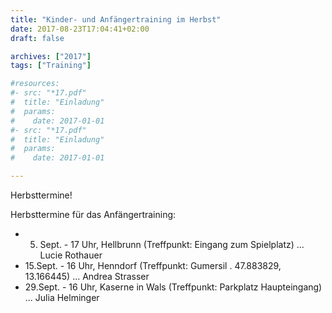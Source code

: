```yaml
---
title: "Kinder- und Anfängertraining im Herbst"
date: 2017-08-23T17:04:41+02:00
draft: false

archives: ["2017"]
tags: ["Training"]

#resources:
#- src: "*17.pdf"
#  title: "Einladung"
#  params:
#    date: 2017-01-01
#- src: "*17.pdf"
#  title: "Einladung"
#  params:
#    date: 2017-01-01

---
```


Herbsttermine!

<!--more-->

Herbsttermine für das Anfängertraining:

* 5. Sept. - 17 Uhr, Hellbrunn (Treffpunkt: Eingang zum Spielplatz) ... Lucie Rothauer
* 15.Sept. - 16 Uhr, Henndorf (Treffpunkt: Gumersil . 47.883829,  13.166445) ... Andrea Strasser
* 29.Sept. - 16 Uhr, Kaserne in Wals (Treffpunkt: Parkplatz Haupteingang) ... Julia Helminger